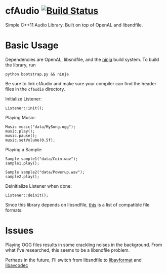cfAudio [![Build Status](https://travis-ci.org/sanford1/cfAudio.svg?branch=master)](https://travis-ci.org/sanford1/cfAudio)
=======

Simple C++11 Audio Library. Built on top of OpenAL and libsndfile.

Basic Usage
===========

Dependencies are OpenAL, libsndfile, and the [ninja](https://martine.github.io/ninja/) build system. To build the library, run

    python bootstrap.py && ninja

Be sure to link cfAudio and make sure your compiler can find the header files in the `cfaudio` directory.

Initialize Listener:

    Listener::init();

Playing Music:

    Music music("data/MySong.ogg");
    music.play();
    music.pause();
    music.setVolume(0.5f);

Playing a Sample:

    Sample sample1("data/Coin.wav");
    sample1.play();

    Sample sample2("data/Powerup.wav");
    sample2.play();

Deinitialize Listener when done:

    Listener::deinit();

Since this library depends on libsndfile, [this](http://www.mega-nerd.com/libsndfile/#Features) is a list of compatible file formats.

Issues
===========

Playing OGG files results in some crackling noises in the background. From what I've researched, this seems to be a libsndfile problem.

Perhaps in the future, I'll switch from libsndfile to [libavformat](https://www.ffmpeg.org/libavformat.html) and [libavcodec](https://www.ffmpeg.org/libavcodec.html)
